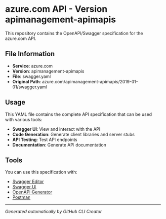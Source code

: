 # azure.com API - Version apimanagement-apimapis

This repository contains the OpenAPI/Swagger specification for the azure.com API.

## File Information

- **Service**: azure.com
- **Version**: apimanagement-apimapis
- **File**: swagger.yaml
- **Original Path**: azure.com/apimanagement-apimapis/2019-01-01/swagger.yaml

## Usage

This YAML file contains the complete API specification that can be used with various tools:

- **Swagger UI**: View and interact with the API
- **Code Generation**: Generate client libraries and server stubs
- **API Testing**: Test API endpoints
- **Documentation**: Generate API documentation

## Tools

You can use this specification with:

- [Swagger Editor](https://editor.swagger.io/)
- [Swagger UI](https://swagger.io/tools/swagger-ui/)
- [OpenAPI Generator](https://openapi-generator.tech/)
- [Postman](https://www.postman.com/)

---

*Generated automatically by GitHub CLI Creator*
